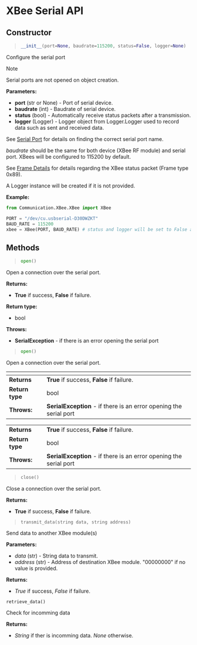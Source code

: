 # XBee Serial API
## Constructor


> ```py
> __init__(port=None, baudrate=115200, status=False, logger=None)
>```

Configure the serial port

> [!NOTE]
> Serial ports are not opened on object creation.


**Parameters:**
* **port** (str or None) - Port of serial device.
* **baudrate** (int) - Baudrate of serial device.
* **status** (bool) - Automatically receive status packets after a transmission.
* **logger** (Logger) - Logger object from Logger.Logger used to record data such as sent and received data.

See [Serial Port][serial_port] for details on finding the correct serial port name.

*baudrate* should be the same for both device (XBee RF module) and serial port. XBees will be configured to 115200 by default.

See [Frame Details][transmit_status] for details regarding the XBee status packet (Frame type 0x89).

A Logger instance will be created if it is not provided.

**Example:**

```py
from Communication.XBee.XBee import XBee

PORT = "/dev/cu.usbserial-D30DWZKT"
BAUD_RATE = 115200
xbee = XBee(PORT, BAUD_RATE) # status and logger will be set to False and None respectively
```

## Methods

> ```py
> open()
>```
Open a connection over the serial port.

**Returns:** 
* **True** if success, **False** if failure.

**Return type:** 
* bool

**Throws:**
* **SerialException** - if there is an error opening the serial port

> ```py
> open()
>```
Open a connection over the serial port.

| <!-- --> | <!-- --> |
| - | - |
| **Returns** | **True** if success, **False** if failure. |
| **Return type** | bool | 
| **Throws:** | **SerialException** - if there is an error opening the serial port |

| | |
| - | - |
| **Returns** | **True** if success, **False** if failure. |
| **Return type** | bool | 
| **Throws:** | **SerialException** - if there is an error opening the serial port |

> ```py
> close()
> ```

Close a connection over the serial port.

**Returns:**
* **True** if success, **False** if failure.

> `transmit_data(string data, string address)`

Send data to another XBee module(s)

**Parameters:**

* *data* (str) -  String data to transmit.
* *address* (str) - Address of destination XBee module. "00000000" if no value is provided.

**Returns:**
* *True* if success, *False* if failure.

`retrieve_data()`

Check for incomming data

**Returns:**
* *String* if ther is incomming data. *None* otherwise.

[serial_port]: ./serial_port.md
[frame_details]: ./frame_details.md
[transmit_status]: ./frame_details.md#xbee-transmit-statusapi-mode---frame-type-89